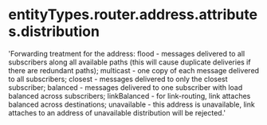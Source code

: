# entityTypes.router.address.attributes.distribution

'Forwarding treatment for the address: flood - messages delivered to all subscribers along all available paths (this will cause duplicate deliveries if there are redundant paths); multicast - one copy of each message delivered to all subscribers; closest - messages delivered to only the closest subscriber; balanced - messages delivered to one subscriber with load balanced across subscribers; linkBalanced - for link-routing, link attaches balanced across destinations; unavailable - this address is unavailable, link attaches to an address of unavailable distribution will be rejected.'

